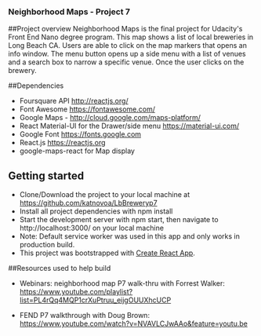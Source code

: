 ### Neighborhood Maps - Project 7

##Project overview
Neighborhood Maps is the final project for Udacity's Front End Nano degree program. This map shows a list of local breweries in Long Beach CA. Users  are able to click on the map markers that opens an info window. The menu button opens up a side menu with a list of venues and a search box to narrow a specific venue. Once the user clicks on the brewery.

##Dependencies
 * Foursquare API http://reactjs.org/
 * Font Awesome https://fontawesome.com/
 * Google Maps - http://cloud.google.com/maps-platform/
 * React Material-UI for the Drawer/side menu  https://material-ui.com/
 * Google Font https://fonts.google.com
 * React.js  https://reactjs.org
 * google-maps-react for Map display

## Getting started
* Clone/Download the project to your local machine at https://github.com/katnovoa/LbBreweryp7
* Install all project dependencies with npm install
* Start the development server with npm start, then navigate to http://localhost:3000/ on your local machine
* Note: Default service worker was used in this app and only works in production build.
* This project was bootstrapped with [Create React App](https://github.com/facebook/create-react-app).

##Resources used to help build
* Webinars: neighborhood map P7 walk-thru with Forrest Walker: https://www.youtube.com/playlist?list=PL4rQq4MQP1crXuPtruu_eijgOUUXhcUCP

* FEND P7 walkthrough with Doug Brown: https://www.youtube.com/watch?v=NVAVLCJwAAo&feature=youtu.be
